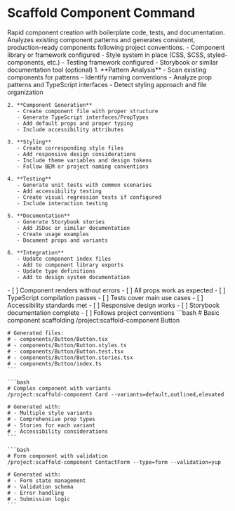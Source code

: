 # Scaffold Component Command

<instructions>
  <context>
    Rapid component creation with boilerplate code, tests, and documentation. Analyzes existing component patterns and generates consistent, production-ready components following project conventions.
  </context>
  
  <requirements>
    - Component library or framework configured
    - Style system in place (CSS, SCSS, styled-components, etc.)
    - Testing framework configured
    - Storybook or similar documentation tool (optional)
  </requirements>
  
  <execution>
    1. **Pattern Analysis**
       - Scan existing components for patterns
       - Identify naming conventions
       - Analyze prop patterns and TypeScript interfaces
       - Detect styling approach and file organization
    
    2. **Component Generation**
       - Create component file with proper structure
       - Generate TypeScript interfaces/PropTypes
       - Add default props and proper typing
       - Include accessibility attributes
    
    3. **Styling**
       - Create corresponding style files
       - Add responsive design considerations
       - Include theme variables and design tokens
       - Follow BEM or project naming conventions
    
    4. **Testing**
       - Generate unit tests with common scenarios
       - Add accessibility testing
       - Create visual regression tests if configured
       - Include interaction testing
    
    5. **Documentation**
       - Generate Storybook stories
       - Add JSDoc or similar documentation
       - Create usage examples
       - Document props and variants
    
    6. **Integration**
       - Update component index files
       - Add to component library exports
       - Update type definitions
       - Add to design system documentation
  </execution>
  
  <validation>
    - [ ] Component renders without errors
    - [ ] All props work as expected
    - [ ] TypeScript compilation passes
    - [ ] Tests cover main use cases
    - [ ] Accessibility standards met
    - [ ] Responsive design works
    - [ ] Storybook documentation complete
    - [ ] Follows project conventions
  </validation>
  
  <examples>
    ```bash
    # Basic component scaffolding
    /project:scaffold-component Button
    
    # Generated files:
    # - components/Button/Button.tsx
    # - components/Button/Button.styles.ts
    # - components/Button/Button.test.tsx
    # - components/Button/Button.stories.tsx
    # - components/Button/index.ts
    ```
    
    ```bash
    # Complex component with variants
    /project:scaffold-component Card --variants=default,outlined,elevated
    
    # Generated with:
    # - Multiple style variants
    # - Comprehensive prop types
    # - Stories for each variant
    # - Accessibility considerations
    ```
    
    ```bash
    # Form component with validation
    /project:scaffold-component ContactForm --type=form --validation=yup
    
    # Generated with:
    # - Form state management
    # - Validation schema
    # - Error handling
    # - Submission logic
    ```
  </examples>
</instructions>